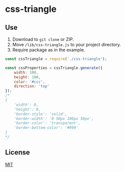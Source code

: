 # css-triangle

## Use

1. Download to `git clone` or ZIP.
2. Move `/lib/css-triangle.js` to your project directory.
3. Require package as in the example.

```js
const cssTriangle = require('./css-triangle');

const cssProperties = cssTriangle.generate({
    width: 100,
    height: 100,
    color: '#ccc',
    direction: 'top'
});
/*
{
    'width': 0,
    'height': 0,
    'border-style': 'solid',
    'border-width': '0 50px 100px 50px',
    'border-color': 'transparent',
    'border-bottom-color': '#999'
}
*/
```

## License

[MIT](https://github.com/kimulaco/css-triangle/blob/master/LICENSE)
